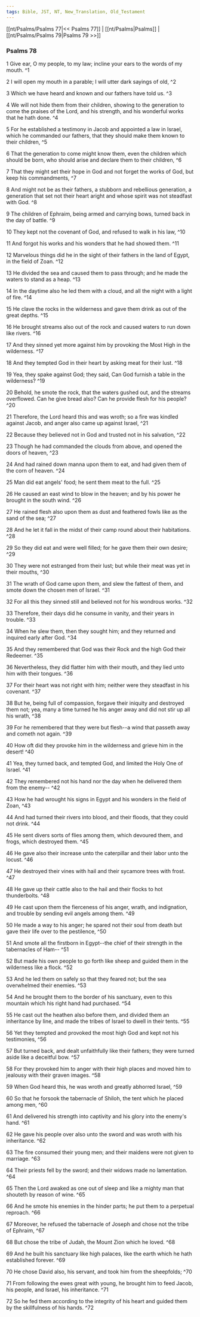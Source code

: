```yaml
---
tags: Bible, JST, NT, New_Translation, Old_Testament
---
```


[[nt/Psalms/Psalms 77|<< Psalms 77]] | [[nt/Psalms|Psalms]] | [[nt/Psalms/Psalms 79|Psalms 79 >>]]

### Psalms 78

1 Give ear, O my people, to my law; incline your ears to the words of my mouth.  ^1

2 I will open my mouth in a parable; I will utter dark sayings of old,  ^2

3 Which we have heard and known and our fathers have told us.  ^3

4 We will not hide them from their children, showing to the generation to come the praises of the Lord, and his strength, and his wonderful works that he hath done.  ^4

5 For he established a testimony in Jacob and appointed a law in Israel, which he commanded our fathers, that they should make them known to their children,  ^5

6 That the generation to come might know them, even the children which should be born, who should arise and declare them to their children,  ^6

7 That they might set their hope in God and not forget the works of God, but keep his commandments,  ^7

8 And might not be as their fathers, a stubborn and rebellious generation, a generation that set not their heart aright and whose spirit was not steadfast with God.  ^8

9 The children of Ephraim, being armed and carrying bows, turned back in the day of battle.  ^9

10 They kept not the covenant of God, and refused to walk in his law,  ^10

11 And forgot his works and his wonders that he had showed them.  ^11

12 Marvelous things did he in the sight of their fathers in the land of Egypt, in the field of Zoan.  ^12

13 He divided the sea and caused them to pass through; and he made the waters to stand as a heap.  ^13

14 In the daytime also he led them with a cloud, and all the night with a light of fire.  ^14

15 He clave the rocks in the wilderness and gave them drink as out of the great depths.  ^15

16 He brought streams also out of the rock and caused waters to run down like rivers.  ^16

17 And they sinned yet more against him by provoking the Most High in the wilderness.  ^17

18 And they tempted God in their heart by asking meat for their lust.  ^18

19 Yea, they spake against God; they said, Can God furnish a table in the wilderness?  ^19

20 Behold, he smote the rock, that the waters gushed out, and the streams overflowed. Can he give bread also? Can he provide flesh for his people?  ^20

21 Therefore, the Lord heard this and was wroth; so a fire was kindled against Jacob, and anger also came up against Israel,  ^21

22 Because they believed not in God and trusted not in his salvation,  ^22

23 Though he had commanded the clouds from above, and opened the doors of heaven,  ^23

24 And had rained down manna upon them to eat, and had given them of the corn of heaven.  ^24

25 Man did eat angels\' food; he sent them meat to the full.  ^25

26 He caused an east wind to blow in the heaven; and by his power he brought in the south wind.  ^26

27 He rained flesh also upon them as dust and feathered fowls like as the sand of the sea;  ^27

28 And he let it fall in the midst of their camp round about their habitations.  ^28

29 So they did eat and were well filled; for he gave them their own desire;  ^29

30 They were not estranged from their lust; but while their meat was yet in their mouths,  ^30

31 The wrath of God came upon them, and slew the fattest of them, and smote down the chosen men of Israel.  ^31

32 For all this they sinned still and believed not for his wondrous works.  ^32

33 Therefore, their days did he consume in vanity, and their years in trouble.  ^33

34 When he slew them, then they sought him; and they returned and inquired early after God.  ^34

35 And they remembered that God was their Rock and the high God their Redeemer.  ^35

36 Nevertheless, they did flatter him with their mouth, and they lied unto him with their tongues.  ^36

37 For their heart was not right with him; neither were they steadfast in his covenant.  ^37

38 But he, being full of compassion, forgave their iniquity and destroyed them not; yea, many a time turned he his anger away and did not stir up all his wrath,  ^38

39 For he remembered that they were but flesh\--a wind that passeth away and cometh not again.  ^39

40 How oft did they provoke him in the wilderness and grieve him in the desert!  ^40

41 Yea, they turned back, and tempted God, and limited the Holy One of Israel.  ^41

42 They remembered not his hand nor the day when he delivered them from the enemy\--  ^42

43 How he had wrought his signs in Egypt and his wonders in the field of Zoan,  ^43

44 And had turned their rivers into blood, and their floods, that they could not drink.  ^44

45 He sent divers sorts of flies among them, which devoured them, and frogs, which destroyed them.  ^45

46 He gave also their increase unto the caterpillar and their labor unto the locust.  ^46

47 He destroyed their vines with hail and their sycamore trees with frost.  ^47

48 He gave up their cattle also to the hail and their flocks to hot thunderbolts.  ^48

49 He cast upon them the fierceness of his anger, wrath, and indignation, and trouble by sending evil angels among them.  ^49

50 He made a way to his anger; he spared not their soul from death but gave their life over to the pestilence,  ^50

51 And smote all the firstborn in Egypt\--the chief of their strength in the tabernacles of Ham\--  ^51

52 But made his own people to go forth like sheep and guided them in the wilderness like a flock.  ^52

53 And he led them on safely so that they feared not; but the sea overwhelmed their enemies.  ^53

54 And he brought them to the border of his sanctuary, even to this mountain which his right hand had purchased.  ^54

55 He cast out the heathen also before them, and divided them an inheritance by line, and made the tribes of Israel to dwell in their tents.  ^55

56 Yet they tempted and provoked the most high God and kept not his testimonies,  ^56

57 But turned back, and dealt unfaithfully like their fathers; they were turned aside like a deceitful bow.  ^57

58 For they provoked him to anger with their high places and moved him to jealousy with their graven images.  ^58

59 When God heard this, he was wroth and greatly abhorred Israel,  ^59

60 So that he forsook the tabernacle of Shiloh, the tent which he placed among men,  ^60

61 And delivered his strength into captivity and his glory into the enemy\'s hand.  ^61

62 He gave his people over also unto the sword and was wroth with his inheritance.  ^62

63 The fire consumed their young men; and their maidens were not given to marriage.  ^63

64 Their priests fell by the sword; and their widows made no lamentation.  ^64

65 Then the Lord awaked as one out of sleep and like a mighty man that shouteth by reason of wine.  ^65

66 And he smote his enemies in the hinder parts; he put them to a perpetual reproach.  ^66

67 Moreover, he refused the tabernacle of Joseph and chose not the tribe of Ephraim,  ^67

68 But chose the tribe of Judah, the Mount Zion which he loved.  ^68

69 And he built his sanctuary like high palaces, like the earth which he hath established forever.  ^69

70 He chose David also, his servant, and took him from the sheepfolds;  ^70

71 From following the ewes great with young, he brought him to feed Jacob, his people, and Israel, his inheritance.  ^71

72 So he fed them according to the integrity of his heart and guided them by the skillfulness of his hands.  ^72

 
